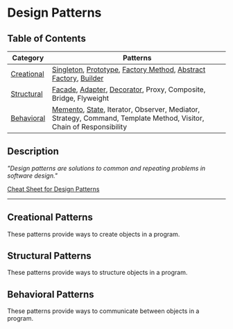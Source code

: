 # Design Patterns

## Table of Contents

| Category | Patterns |
| --- | --- |
| [Creational](#creational-patterns) | [Singleton](Creational/README.md#singleton-pattern), [Prototype](Creational/README.md#prototype-pattern), [Factory Method](Creational/README.md#factory-method-pattern), [Abstract Factory](Creational/README.md#abstract-factory-pattern), [Builder](Creational/README.md#builder-pattern) |
| [Structural](#structural-patterns) | [Facade](Structural/README.md#facade-pattern), [Adapter](Structural/README.md#adapter-pattern), [Decorator](Structural/README.md#decorator-pattern), Proxy, Composite, Bridge, Flyweight |
| [Behavioral](#behavioral-patterns) | [Memento](Behavioral/README.md#memento-pattern), [State](Behavioral/README.md#state-pattern), Iterator, Observer, Mediator, Strategy, Command, Template Method, Visitor, Chain of Responsibility |

## Description

*"Design patterns are solutions to common and repeating problems in software design."*

[Cheat Sheet for Design Patterns](https://refactoring.guru)

___

## Creational Patterns

These patterns provide ways to create objects in a program.

## Structural Patterns

These patterns provide ways to structure objects in a program.

## Behavioral Patterns

These patterns provide ways to communicate between objects in a program.